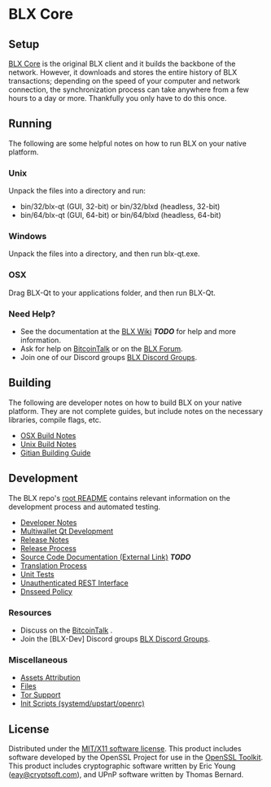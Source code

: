 BLX Core
=====================

Setup
---------------------
[BLX Core](http://blxcoin.com) is the original BLX client and it builds the backbone of the network. However, it downloads and stores the entire history of BLX transactions; depending on the speed of your computer and network connection, the synchronization process can take anywhere from a few hours to a day or more. Thankfully you only have to do this once.

Running
---------------------
The following are some helpful notes on how to run BLX on your native platform.

### Unix

Unpack the files into a directory and run:

- bin/32/blx-qt (GUI, 32-bit) or bin/32/blxd (headless, 32-bit)
- bin/64/blx-qt (GUI, 64-bit) or bin/64/blxd (headless, 64-bit)

### Windows

Unpack the files into a directory, and then run blx-qt.exe.

### OSX

Drag BLX-Qt to your applications folder, and then run BLX-Qt.

### Need Help?

* See the documentation at the [BLX Wiki](https://en.bitcoin.it/wiki/Main_Page) ***TODO***
for help and more information.
* Ask for help on [BitcoinTalk](https://bitcointalk.org/index.php) or on the [BLX Forum](http://blxcoin.com/).
* Join one of our Discord groups [BLX Discord Groups](https://discord.gg/YcnvMqt).

Building
---------------------
The following are developer notes on how to build BLX on your native platform. They are not complete guides, but include notes on the necessary libraries, compile flags, etc.

- [OSX Build Notes](build-osx.md)
- [Unix Build Notes](build-unix.md)
- [Gitian Building Guide](gitian-building.md)

Development
---------------------
The BLX repo's [root README](https://github.com/tpowercoin/blx-core/blob/master/README.md) contains relevant information on the development process and automated testing.

- [Developer Notes](developer-notes.md)
- [Multiwallet Qt Development](multiwallet-qt.md)
- [Release Notes](release-notes.md)
- [Release Process](release-process.md)
- [Source Code Documentation (External Link)](https://dev.visucore.com/bitcoin/doxygen/) ***TODO***
- [Translation Process](translation_process.md)
- [Unit Tests](unit-tests.md)
- [Unauthenticated REST Interface](REST-interface.md)
- [Dnsseed Policy](dnsseed-policy.md)

### Resources

* Discuss on the [BitcoinTalk](https://bitcointalk.org/index.php?topic=1262920.0) .
* Join the [BLX-Dev] Discord groups [BLX Discord Groups](https://discord.gg/YcnvMqt).

### Miscellaneous
- [Assets Attribution](assets-attribution.md)
- [Files](files.md)
- [Tor Support](tor.md)
- [Init Scripts (systemd/upstart/openrc)](init.md)

License
---------------------
Distributed under the [MIT/X11 software license](http://www.opensource.org/licenses/mit-license.php).
This product includes software developed by the OpenSSL Project for use in the [OpenSSL Toolkit](https://www.openssl.org/). This product includes
cryptographic software written by Eric Young ([eay@cryptsoft.com](mailto:eay@cryptsoft.com)), and UPnP software written by Thomas Bernard.
